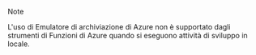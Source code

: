 >[!Note]
> L'uso di Emulatore di archiviazione di Azure non è supportato dagli strumenti di Funzioni di Azure quando si eseguono attività di sviluppo in locale.
